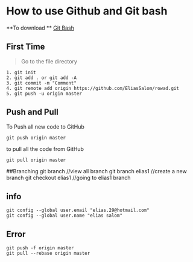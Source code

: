 # How to use Github and Git bash

**To download **
[Git Bash](https://gitforwindows.org/)

## First Time
>Go to the file directory

    1. git init 
    2. git add . or git add -A
    3. git commit -m "Comment"
    4. git remote add origin https://github.com/EliasSalom/rowad.git
    5. git push -u origin master

## Push and Pull
To Push all new code to GitHub

    git push origin master
to pull all the code from GitHub

    git pull origin master

##Branching
    git branch  //view all branch
    git branch elias1 //create a new branch
    git checkout elias1  //going to elias1 branch

## info
	git config --global user.email "elias.29@hotmail.com"
	git config --global user.name "elias salom"

## Error
    git push -f origin master
    git pull --rebase origin master
